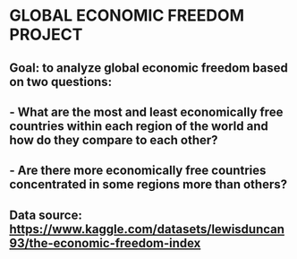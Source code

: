 # GLOBAL ECONOMIC FREEDOM PROJECT

## Goal: to analyze global economic freedom based on two questions:
## - What are the most and least economically free countries within each region of the world and how do they compare to each other?
## - Are there more economically free countries concentrated in some regions more than others?

## Data source: https://www.kaggle.com/datasets/lewisduncan93/the-economic-freedom-index
